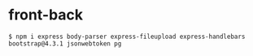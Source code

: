 # front-back


` $ npm i express body-parser express-fileupload express-handlebars bootstrap@4.3.1 jsonwebtoken pg
`
